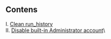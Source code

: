 ## Contens
I. [Clean run_history](https://github.com/iamfabo/windows/blob/main/clean_windows_run_history.md)\
II. [Disable built-in Administrator account](https://github.com/iamfabo/windows/blob/main/disable_built_in_administrator_account.md)\
